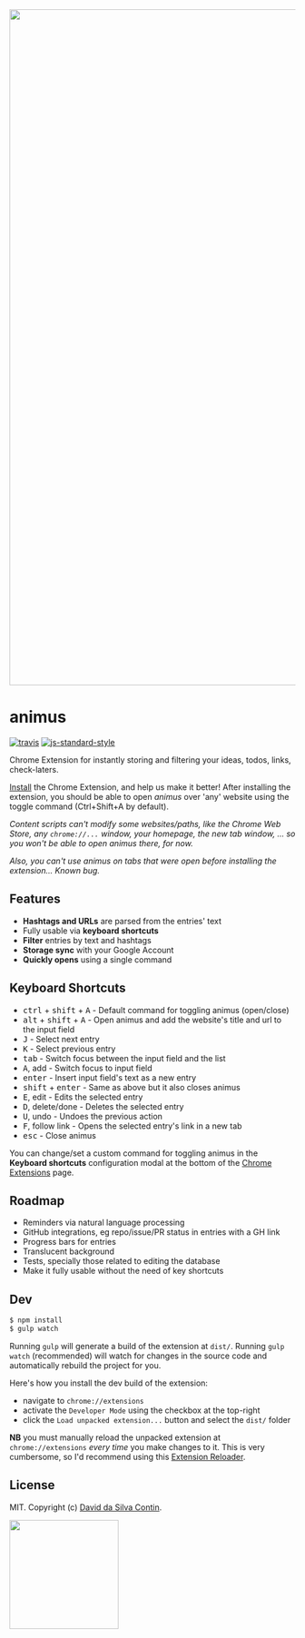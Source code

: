 <div style="text-align:center"><img src="https://github.com/dasilvacontin/animus/raw/master/screenshots/demo.png" width="1191"></div>

# animus

[![travis][travis-image]][travis-url]
[![js-standard-style][standard-image]][standard-url]

[travis-image]: https://travis-ci.org/dasilvacontin/animus.svg?style=flat
[travis-url]: https://travis-ci.org/dasilvacontin/animus
[standard-image]: https://img.shields.io/badge/code%20style-standard-brightgreen.svg?style=flat
[standard-url]: https://github.com/feross/standard

Chrome Extension for instantly storing and filtering your ideas, todos, links, check-laters.

[Install][animus-chrome-web-store] the Chrome Extension, and help us make it better! After installing the extension, you should be able to open *animus* over 'any' website using the toggle command (Ctrl+Shift+A by default).

*Content scripts can't modify some websites/paths, like the Chrome Web Store, any `chrome://...` window, your homepage, the new tab window, ... so you won't be able to open animus there, for now.*

*Also, you can't use animus on tabs that were open before installing the extension... Known bug.*

## Features

- **Hashtags and URLs** are parsed from the entries' text
- Fully usable via **keyboard shortcuts**
- **Filter** entries by text and hashtags
- **Storage sync** with your Google Account
- **Quickly opens** using a single command

## Keyboard Shortcuts

- <kbd>ctrl</kbd> + <kbd>shift</kbd> + <kbd>A</kbd> - Default command for toggling animus (open/close)
- <kbd>alt</kbd> + <kbd>shift</kbd> + <kbd>A</kbd> - Open animus and add the website's title and url to the input field
- <kbd>J</kbd> - Select next entry
- <kbd>K</kbd> - Select previous entry
- <kbd>tab</kbd> - Switch focus between the input field and the list
- <kbd>A</kbd>, add - Switch focus to input field
- <kbd>enter</kbd> - Insert input field's text as a new entry
- <kbd>shift</kbd> + <kbd>enter</kbd> - Same as above but it also closes animus
- <kbd>E</kbd>, edit - Edits the selected entry
- <kbd>D</kbd>, delete/done - Deletes the selected entry
- <kbd>U</kbd>, undo - Undoes the previous action
- <kbd>F</kbd>, follow link - Opens the selected entry's link in a new tab
- <kbd>esc</kbd> - Close animus

You can change/set a custom command for toggling animus in the **Keyboard shortcuts** configuration modal at the bottom of the [Chrome Extensions](chrome://extensions/) page.

## Roadmap

- Reminders via natural language processing
- GitHub integrations, eg repo/issue/PR status in entries with a GH link
- Progress bars for entries
- Translucent background
- Tests, specially those related to editing the database
- Make it fully usable without the need of key shortcuts

## Dev

```bash
$ npm install
$ gulp watch
```

Running `gulp` will generate a build of the extension at `dist/`. Running
`gulp watch` (recommended) will watch for changes in the source code and
automatically rebuild the project for you.

Here's how you install the dev build of the extension:

* navigate to `chrome://extensions`
* activate the `Developer Mode` using the checkbox at the top-right
* click the `Load unpacked extension...` button and select the `dist/` folder

**NB** you must manually reload the unpacked extension at `chrome://extensions`
_every time_ you make changes to it. This is very cumbersome, so I'd recommend
using this [Extension Reloader](https://chrome.google.com/webstore/detail/extensions-reloader/fimgfedafeadlieiabdeeaodndnlbhid).

## License

MIT. Copyright (c) [David da Silva Contin](http://dasilvacont.in).

<img src="https://github.com/dasilvacontin/animus/raw/master/app/img/logo384.png" width="192">

[animus-chrome-web-store]: https://chrome.google.com/webstore/detail/animus/hhlengghgfcjkfkfaocfnimlhnkjddch
